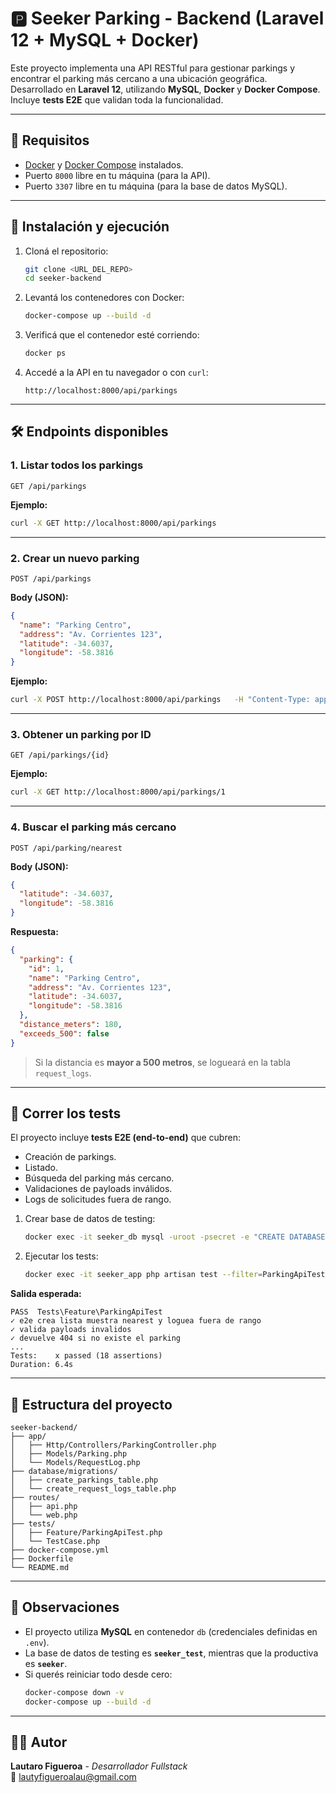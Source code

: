 # 🅿️ Seeker Parking - Backend (Laravel 12 + MySQL + Docker)

Este proyecto implementa una API RESTful para gestionar parkings y encontrar el parking más cercano a una ubicación geográfica.  
Desarrollado en **Laravel 12**, utilizando **MySQL**, **Docker** y **Docker Compose**.  
Incluye **tests E2E** que validan toda la funcionalidad.

---

## **📌 Requisitos**

- [Docker](https://www.docker.com/) y [Docker Compose](https://docs.docker.com/compose/) instalados.
- Puerto `8000` libre en tu máquina (para la API).
- Puerto `3307` libre en tu máquina (para la base de datos MySQL).

---

## **🚀 Instalación y ejecución**

1. Cloná el repositorio:
   ```bash
   git clone <URL_DEL_REPO>
   cd seeker-backend
   ```

2. Levantá los contenedores con Docker:
   ```bash
   docker-compose up --build -d
   ```

3. Verificá que el contenedor esté corriendo:
   ```bash
   docker ps
   ```

4. Accedé a la API en tu navegador o con `curl`:
   ```
   http://localhost:8000/api/parkings
   ```

---

## **🛠️ Endpoints disponibles**

### 1. **Listar todos los parkings**
```http
GET /api/parkings
```

**Ejemplo:**
```bash
curl -X GET http://localhost:8000/api/parkings
```

---

### 2. **Crear un nuevo parking**
```http
POST /api/parkings
```

**Body (JSON):**
```json
{
  "name": "Parking Centro",
  "address": "Av. Corrientes 123",
  "latitude": -34.6037,
  "longitude": -58.3816
}
```

**Ejemplo:**
```bash
curl -X POST http://localhost:8000/api/parkings   -H "Content-Type: application/json"   -d '{"name":"Parking Centro","address":"Av. Corrientes 123","latitude":-34.6037,"longitude":-58.3816}'
```

---

### 3. **Obtener un parking por ID**
```http
GET /api/parkings/{id}
```

**Ejemplo:**
```bash
curl -X GET http://localhost:8000/api/parkings/1
```

---

### 4. **Buscar el parking más cercano**
```http
POST /api/parking/nearest
```

**Body (JSON):**
```json
{
  "latitude": -34.6037,
  "longitude": -58.3816
}
```

**Respuesta:**
```json
{
  "parking": {
    "id": 1,
    "name": "Parking Centro",
    "address": "Av. Corrientes 123",
    "latitude": -34.6037,
    "longitude": -58.3816
  },
  "distance_meters": 180,
  "exceeds_500": false
}
```

> Si la distancia es **mayor a 500 metros**, se logueará en la tabla `request_logs`.

---

## **🧪 Correr los tests**

El proyecto incluye **tests E2E (end-to-end)** que cubren:
- Creación de parkings.
- Listado.
- Búsqueda del parking más cercano.
- Validaciones de payloads inválidos.
- Logs de solicitudes fuera de rango.

1. Crear base de datos de testing:
   ```bash
   docker exec -it seeker_db mysql -uroot -psecret -e "CREATE DATABASE IF NOT EXISTS seeker_test;"
   ```

2. Ejecutar los tests:
   ```bash
   docker exec -it seeker_app php artisan test --filter=ParkingApiTest  
   ```

**Salida esperada:**
```
PASS  Tests\Feature\ParkingApiTest
✓ e2e crea lista muestra nearest y loguea fuera de rango
✓ valida payloads invalidos
✓ devuelve 404 si no existe el parking
...
Tests:    x passed (18 assertions)
Duration: 6.4s
```

---

## **📂 Estructura del proyecto**

```
seeker-backend/
├── app/
│   ├── Http/Controllers/ParkingController.php
│   ├── Models/Parking.php
│   └── Models/RequestLog.php
├── database/migrations/
│   ├── create_parkings_table.php
│   └── create_request_logs_table.php
├── routes/
│   ├── api.php
│   └── web.php
├── tests/
│   ├── Feature/ParkingApiTest.php
│   └── TestCase.php
├── docker-compose.yml
├── Dockerfile
└── README.md
```

---

## **📜 Observaciones**

- El proyecto utiliza **MySQL** en contenedor `db` (credenciales definidas en `.env`).
- La base de datos de testing es **`seeker_test`**, mientras que la productiva es **`seeker`**.
- Si querés reiniciar todo desde cero:
  ```bash
  docker-compose down -v
  docker-compose up --build -d
  ```

---

## **👨‍💻 Autor**

**Lautaro Figueroa** - _Desarrollador Fullstack_  
📧 [lautyfigueroalau@gmail.com](mailto:lautyfigueroalau@gmail.com)
